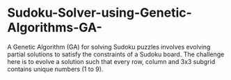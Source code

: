 # Sudoku-Solver-using-Genetic-Algorithms-GA-
A Genetic Algorithm (GA) for solving Sudoku puzzles involves evolving partial solutions to satisfy the constraints of a Sudoku board. The challenge here is to evolve a solution such that every row, column and 3x3 subgrid contains unique numbers (1 to 9).
